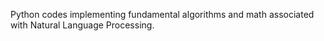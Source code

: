 Python codes implementing fundamental algorithms and math associated with Natural Language Processing.
